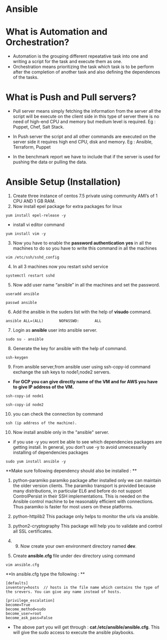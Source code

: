 # Ansible

# What is Automation and Orchestration?

- Automation is the grouping different repeatative task into one and writing a script for the task and execute them as one.
- Orchestration means prioritizing the task which task is to be perform after the completion of another task and also defining the dependences of the tasks.

# What is Push and Pull servers?

- Pull server means simply fetching the information from the server all the script will be execute on the client side in this type of server there is no need 
  of high-end CPU and memory but medium level is required. Eg : Puppet, Chef, Salt Stack.
  
- In Push server the script and all other commands are executed on the server side it requires high end CPU, disk and memory. Eg : Ansible, Terraform, 
  Puppet

- In the benchmark report we have to include that if the server is used for pushing the data or pulling the data.

# Ansible Setup (Installation)

1. Create three instance of centos 7.5 private using community AMI’s of 1 CPU AND 1 GB RAM.
2. Now install epel package for extra packages for linux
```
yum install epel-release -y 
```
- install vi editor command 
```
yum install vim -y
```
3. Now you have to enable the **password authentication** **yes** in all the machines to do so you have to write this command in all the machines
```
vim /etc/ssh/sshd_config 
```
4. In all 3 machines now you restart sshd service
```
systemctl restart sshd
```
5. Now add user name “ansible” in all the machines and set the password.
```
useradd ansible
```
```
passwd ansible
```
6. Add the ansible in the suders list with the help of **visudo** command.
```
ansible ALL=(ALL)       NOPASSWD:       ALL
```
7. Login as **ansible** user into ansible server.
```
sudo su - ansible
```
8. Generate the key for ansible with the help of command.
```
ssh-keygen
```
9. From ansible server,from ansible user using ssh-copy-id command exchange the ssh keys to node1,node2 servers.

- **For GCP you can give directly name of the VM and for AWS you have to give IP address of the VM.**

```
ssh-copy-id node1
```
```
ssh-copy-id node2
```
10. you can check the connection by command 
```
ssh (ip address of the machine).
```
10. Now install ansible only in the "ansible" server.

- if you use -y you wont be able to see which dependencies packages are getting install. In general, you don’t use -y to avoid unnecessarily installing 
  of  dependencies packages

```
sudo yum install ansible -y
```

**Make sure following dependency should also be installed : **
1. python-paramiko
paramiko package after installed only we can maintain the older version clients.
The paramiko transport is provided because many distributions, in particular EL6 and before do not support ControlPersist in their SSH implementations. 
This is needed on the Ansible control machine to be reasonably efficient with connections. Thus paramiko is faster for most users on these platforms.

2. python-httplib2
This package only helps to monitor the urls via ansible.

3. python2-cryptography 
This package will help you to validate and control all SSL certificates.

11. 9.	Now create your own environment directory named **dev**.
12. Create **ansible.cfg** file under dev directory using command
```
vim ansible.cfg 
```
**In ansible.cfg type the following : **
```
[defaults]
inventory=hosts  // hosts is the file name which contains the type of the srevers. You can give any name instead of hosts.

[privilege_escalation]
become=True
become_method=sudo
become_user=root
become_ask_pass=False
```
- The above part you will get through : **cat /etc/ansible/ansible.cfg**. This will give the sudo access to execute the ansible playbooks.
